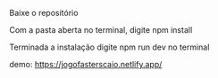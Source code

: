 
Baixe o repositório

Com a pasta aberta no terminal, digite npm install

Terminada a instalação digite npm run dev no terminal

demo: https://jogofasterscaio.netlify.app/

